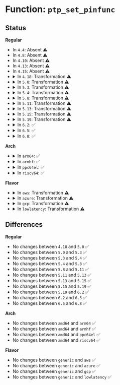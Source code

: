 # Function: <code>ptp_set_pinfunc</code>

## Status
<b>Regular</b>
<ul>
<li>
In <code>4.4</code>: Absent ⚠️
</li>
<li>
In <code>4.8</code>: Absent ⚠️
</li>
<li>
In <code>4.10</code>: Absent ⚠️
</li>
<li>
In <code>4.13</code>: Absent ⚠️
</li>
<li>
In <code>4.15</code>: Absent ⚠️
</li>
<li>
<details>
<summary>In <code>4.18</code>: Transformation ⚠️</summary>

```c
int ptp_set_pinfunc(struct ptp_clock *ptp, unsigned int pin, enum ptp_pin_function func, unsigned int chan);
```

**Collision:** Unique Global

**Inline:** No

**Transformation:** True

**Instances:**

```
In drivers/ptp/ptp_chardev.c (0)
Location: drivers/ptp/ptp_chardev.c:59
Inline: False
Direct callers:
  - drivers/ptp/ptp_chardev.c:ptp_ioctl
  - drivers/ptp/ptp_sysfs.c:ptp_pin_store
```
**Symbols:**

```
ffffffff817dfeee-ffffffff817dff09: ptp_set_pinfunc.cold.1 (STB_LOCAL)
ffffffff817df560-ffffffff817df689: ptp_set_pinfunc (STB_GLOBAL)
```
</details>
</li>
<li>
<details>
<summary>In <code>5.0</code>: Transformation ⚠️</summary>

```c
int ptp_set_pinfunc(struct ptp_clock *ptp, unsigned int pin, enum ptp_pin_function func, unsigned int chan);
```

**Collision:** Unique Global

**Inline:** No

**Transformation:** True

**Instances:**

```
In drivers/ptp/ptp_chardev.c (0)
Location: drivers/ptp/ptp_chardev.c:61
Inline: False
Direct callers:
  - drivers/ptp/ptp_chardev.c:ptp_ioctl
  - drivers/ptp/ptp_sysfs.c:ptp_pin_store
```
**Symbols:**

```
ffffffff8180b4be-ffffffff8180b4d9: ptp_set_pinfunc.cold.1 (STB_LOCAL)
ffffffff8180a950-ffffffff8180aa79: ptp_set_pinfunc (STB_GLOBAL)
```
</details>
</li>
<li>
<details>
<summary>In <code>5.3</code>: Transformation ⚠️</summary>

```c
int ptp_set_pinfunc(struct ptp_clock *ptp, unsigned int pin, enum ptp_pin_function func, unsigned int chan);
```

**Collision:** Unique Global

**Inline:** No

**Transformation:** True

**Instances:**

```
In drivers/ptp/ptp_chardev.c (0)
Location: drivers/ptp/ptp_chardev.c:48
Inline: False
Direct callers:
  - drivers/ptp/ptp_chardev.c:ptp_ioctl
  - drivers/ptp/ptp_sysfs.c:ptp_pin_store
```
**Symbols:**

```
ffffffff8184d1aa-ffffffff8184d1c7: ptp_set_pinfunc.cold (STB_LOCAL)
ffffffff8184c650-ffffffff8184c778: ptp_set_pinfunc (STB_GLOBAL)
```
</details>
</li>
<li>
<details>
<summary>In <code>5.4</code>: Transformation ⚠️</summary>

```c
int ptp_set_pinfunc(struct ptp_clock *ptp, unsigned int pin, enum ptp_pin_function func, unsigned int chan);
```

**Collision:** Unique Global

**Inline:** No

**Transformation:** True

**Instances:**

```
In drivers/ptp/ptp_chardev.c (0)
Location: drivers/ptp/ptp_chardev.c:48
Inline: False
Direct callers:
  - drivers/ptp/ptp_chardev.c:ptp_ioctl
  - drivers/ptp/ptp_sysfs.c:ptp_pin_store
```
**Symbols:**

```
ffffffff8187ebea-ffffffff8187ec07: ptp_set_pinfunc.cold (STB_LOCAL)
ffffffff8187de50-ffffffff8187df78: ptp_set_pinfunc (STB_GLOBAL)
```
</details>
</li>
<li>
<details>
<summary>In <code>5.8</code>: Transformation ⚠️</summary>

```c
int ptp_set_pinfunc(struct ptp_clock *ptp, unsigned int pin, enum ptp_pin_function func, unsigned int chan);
```

**Collision:** Unique Global

**Inline:** No

**Transformation:** True

**Instances:**

```
In drivers/ptp/ptp_chardev.c (0)
Location: drivers/ptp/ptp_chardev.c:48
Inline: False
Direct callers:
  - drivers/ptp/ptp_chardev.c:ptp_ioctl
  - drivers/ptp/ptp_sysfs.c:ptp_pin_store
```
**Symbols:**

```
ffffffff8194d0e8-ffffffff8194d104: ptp_set_pinfunc.cold (STB_LOCAL)
ffffffff8194c2c0-ffffffff8194c3f7: ptp_set_pinfunc (STB_GLOBAL)
```
</details>
</li>
<li>
<details>
<summary>In <code>5.11</code>: Transformation ⚠️</summary>

```c
int ptp_set_pinfunc(struct ptp_clock *ptp, unsigned int pin, enum ptp_pin_function func, unsigned int chan);
```

**Collision:** Unique Global

**Inline:** No

**Transformation:** True

**Instances:**

```
In drivers/ptp/ptp_chardev.c (0)
Location: drivers/ptp/ptp_chardev.c:48
Inline: False
Direct callers:
  - drivers/ptp/ptp_chardev.c:ptp_ioctl
  - drivers/ptp/ptp_sysfs.c:ptp_pin_store
```
**Symbols:**

```
ffffffff81c252fe-ffffffff81c2531a: ptp_set_pinfunc.cold (STB_LOCAL)
ffffffff81951c70-ffffffff81951da7: ptp_set_pinfunc (STB_GLOBAL)
```
</details>
</li>
<li>
<details>
<summary>In <code>5.13</code>: Transformation ⚠️</summary>

```c
int ptp_set_pinfunc(struct ptp_clock *ptp, unsigned int pin, enum ptp_pin_function func, unsigned int chan);
```

**Collision:** Unique Global

**Inline:** No

**Transformation:** True

**Instances:**

```
In drivers/ptp/ptp_chardev.c (0)
Location: drivers/ptp/ptp_chardev.c:48
Inline: False
Direct callers:
  - drivers/ptp/ptp_chardev.c:ptp_ioctl
  - drivers/ptp/ptp_sysfs.c:ptp_pin_store
```
**Symbols:**

```
ffffffff81c173a0-ffffffff81c173bc: ptp_set_pinfunc.cold (STB_LOCAL)
ffffffff81935af0-ffffffff81935c29: ptp_set_pinfunc (STB_GLOBAL)
```
</details>
</li>
<li>
<details>
<summary>In <code>5.15</code>: Transformation ⚠️</summary>

```c
int ptp_set_pinfunc(struct ptp_clock *ptp, unsigned int pin, enum ptp_pin_function func, unsigned int chan);
```

**Collision:** Unique Global

**Inline:** No

**Transformation:** True

**Instances:**

```
In drivers/ptp/ptp_chardev.c (0)
Location: drivers/ptp/ptp_chardev.c:48
Inline: False
Direct callers:
  - drivers/ptp/ptp_chardev.c:ptp_ioctl
  - drivers/ptp/ptp_sysfs.c:ptp_pin_store
```
**Symbols:**

```
ffffffff81d260e4-ffffffff81d26100: ptp_set_pinfunc.cold (STB_LOCAL)
ffffffff819d91f0-ffffffff819d9329: ptp_set_pinfunc (STB_GLOBAL)
```
</details>
</li>
<li>
<details>
<summary>In <code>5.19</code>: Transformation ⚠️</summary>

```c
int ptp_set_pinfunc(struct ptp_clock *ptp, unsigned int pin, enum ptp_pin_function func, unsigned int chan);
```

**Collision:** Unique Global

**Inline:** No

**Transformation:** True

**Instances:**

```
In drivers/ptp/ptp_chardev.c (0)
Location: drivers/ptp/ptp_chardev.c:48
Inline: False
Direct callers:
  - drivers/ptp/ptp_chardev.c:ptp_ioctl
  - drivers/ptp/ptp_sysfs.c:ptp_pin_store
```
**Symbols:**

```
ffffffff81ef1f42-ffffffff81ef1f5d: ptp_set_pinfunc.cold (STB_LOCAL)
ffffffff81b3c830-ffffffff81b3c95a: ptp_set_pinfunc (STB_GLOBAL)
```
</details>
</li>
<li>
<details>
<summary>In <code>6.2</code>: ✅</summary>

```c
int ptp_set_pinfunc(struct ptp_clock *ptp, unsigned int pin, enum ptp_pin_function func, unsigned int chan);
```

**Collision:** Unique Global

**Inline:** No

**Transformation:** False

**Instances:**

```
In drivers/ptp/ptp_chardev.c (ffffffff81cd2800)
Location: drivers/ptp/ptp_chardev.c:48
Inline: False
Direct callers:
  - drivers/ptp/ptp_chardev.c:ptp_ioctl
  - drivers/ptp/ptp_sysfs.c:ptp_pin_store
```
**Symbols:**

```
ffffffff81cd2800-ffffffff81cd296a: ptp_set_pinfunc (STB_GLOBAL)
```
</details>
</li>
<li>
<details>
<summary>In <code>6.5</code>: ✅</summary>

```c
int ptp_set_pinfunc(struct ptp_clock *ptp, unsigned int pin, enum ptp_pin_function func, unsigned int chan);
```

**Collision:** Unique Global

**Inline:** No

**Transformation:** False

**Instances:**

```
In drivers/ptp/ptp_chardev.c (ffffffff81d3a280)
Location: drivers/ptp/ptp_chardev.c:48
Inline: False
Direct callers:
  - drivers/ptp/ptp_chardev.c:ptp_ioctl
  - drivers/ptp/ptp_sysfs.c:ptp_pin_store
```
**Symbols:**

```
ffffffff81d3a280-ffffffff81d3a3c1: ptp_set_pinfunc (STB_GLOBAL)
```
</details>
</li>
<li>
<details>
<summary>In <code>6.8</code>: ✅</summary>

```c
int ptp_set_pinfunc(struct ptp_clock *ptp, unsigned int pin, enum ptp_pin_function func, unsigned int chan);
```

**Collision:** Unique Global

**Inline:** No

**Transformation:** False

**Instances:**

```
In drivers/ptp/ptp_chardev.c (ffffffff81df0830)
Location: drivers/ptp/ptp_chardev.c:49
Inline: False
Direct callers:
  - drivers/ptp/ptp_chardev.c:ptp_ioctl
  - drivers/ptp/ptp_sysfs.c:ptp_pin_store
```
**Symbols:**

```
ffffffff81df0830-ffffffff81df0971: ptp_set_pinfunc (STB_GLOBAL)
```
</details>
</li>
</ul>
<b>Arch</b>
<ul>
<li>
<details>
<summary>In <code>arm64</code>: ✅</summary>

```c
int ptp_set_pinfunc(struct ptp_clock *ptp, unsigned int pin, enum ptp_pin_function func, unsigned int chan);
```

**Collision:** Unique Global

**Inline:** No

**Transformation:** False

**Instances:**

```
In drivers/ptp/ptp_chardev.c (ffff800010ac7a90)
Location: drivers/ptp/ptp_chardev.c:48
Inline: False
Direct callers:
  - drivers/ptp/ptp_chardev.c:ptp_ioctl
  - drivers/ptp/ptp_sysfs.c:ptp_pin_store
```
**Symbols:**

```
ffff800010ac7a90-ffff800010ac7c20: ptp_set_pinfunc (STB_GLOBAL)
```
</details>
</li>
<li>
<details>
<summary>In <code>armhf</code>: ✅</summary>

```c
int ptp_set_pinfunc(struct ptp_clock *ptp, unsigned int pin, enum ptp_pin_function func, unsigned int chan);
```

**Collision:** Unique Global

**Inline:** No

**Transformation:** False

**Instances:**

```
In drivers/ptp/ptp_chardev.c (c0ba71b8)
Location: drivers/ptp/ptp_chardev.c:48
Inline: False
Direct callers:
  - drivers/ptp/ptp_chardev.c:ptp_ioctl
  - drivers/ptp/ptp_sysfs.c:ptp_pin_store
```
**Symbols:**

```
c0ba71b8-c0ba7328: ptp_set_pinfunc (STB_GLOBAL)
```
</details>
</li>
<li>
<details>
<summary>In <code>ppc64el</code>: ✅</summary>

```c
int ptp_set_pinfunc(struct ptp_clock *ptp, unsigned int pin, enum ptp_pin_function func, unsigned int chan);
```

**Collision:** Unique Global

**Inline:** No

**Transformation:** False

**Instances:**

```
In drivers/ptp/ptp_chardev.c (c000000000ba9090)
Location: drivers/ptp/ptp_chardev.c:48
Inline: False
Direct callers:
  - drivers/ptp/ptp_chardev.c:ptp_ioctl
  - drivers/ptp/ptp_sysfs.c:ptp_pin_store
```
**Symbols:**

```
c000000000ba9090-c000000000ba9298: ptp_set_pinfunc (STB_GLOBAL)
```
</details>
</li>
<li>
<details>
<summary>In <code>riscv64</code>: ✅</summary>

```c
int ptp_set_pinfunc(struct ptp_clock *ptp, unsigned int pin, enum ptp_pin_function func, unsigned int chan);
```

**Collision:** Unique Global

**Inline:** No

**Transformation:** False

**Instances:**

```
In drivers/ptp/ptp_chardev.c (ffffffe0006c60b6)
Location: drivers/ptp/ptp_chardev.c:48
Inline: False
Direct callers:
  - drivers/ptp/ptp_chardev.c:ptp_ioctl
  - drivers/ptp/ptp_sysfs.c:ptp_pin_store
```
**Symbols:**

```
ffffffe0006c60b6-ffffffe0006c61d2: ptp_set_pinfunc (STB_GLOBAL)
```
</details>
</li>
</ul>
<b>Flavor</b>
<ul>
<li>
<details>
<summary>In <code>aws</code>: Transformation ⚠️</summary>

```c
int ptp_set_pinfunc(struct ptp_clock *ptp, unsigned int pin, enum ptp_pin_function func, unsigned int chan);
```

**Collision:** Unique Global

**Inline:** No

**Transformation:** True

**Instances:**

```
In drivers/ptp/ptp_chardev.c (0)
Location: drivers/ptp/ptp_chardev.c:48
Inline: False
Direct callers:
  - drivers/ptp/ptp_chardev.c:ptp_ioctl
  - drivers/ptp/ptp_sysfs.c:ptp_pin_store
```
**Symbols:**

```
ffffffff8182715a-ffffffff81827177: ptp_set_pinfunc.cold (STB_LOCAL)
ffffffff818263c0-ffffffff818264e8: ptp_set_pinfunc (STB_GLOBAL)
```
</details>
</li>
<li>
<details>
<summary>In <code>azure</code>: Transformation ⚠️</summary>

```c
int ptp_set_pinfunc(struct ptp_clock *ptp, unsigned int pin, enum ptp_pin_function func, unsigned int chan);
```

**Collision:** Unique Global

**Inline:** No

**Transformation:** True

**Instances:**

```
In drivers/ptp/ptp_chardev.c (0)
Location: drivers/ptp/ptp_chardev.c:48
Inline: False
Direct callers:
  - drivers/ptp/ptp_chardev.c:ptp_ioctl
  - drivers/ptp/ptp_sysfs.c:ptp_pin_store
```
**Symbols:**

```
ffffffff817ee7ea-ffffffff817ee807: ptp_set_pinfunc.cold (STB_LOCAL)
ffffffff817eda50-ffffffff817edb78: ptp_set_pinfunc (STB_GLOBAL)
```
</details>
</li>
<li>
<details>
<summary>In <code>gcp</code>: Transformation ⚠️</summary>

```c
int ptp_set_pinfunc(struct ptp_clock *ptp, unsigned int pin, enum ptp_pin_function func, unsigned int chan);
```

**Collision:** Unique Global

**Inline:** No

**Transformation:** True

**Instances:**

```
In drivers/ptp/ptp_chardev.c (0)
Location: drivers/ptp/ptp_chardev.c:48
Inline: False
Direct callers:
  - drivers/ptp/ptp_chardev.c:ptp_ioctl
  - drivers/ptp/ptp_sysfs.c:ptp_pin_store
```
**Symbols:**

```
ffffffff8187409a-ffffffff818740b7: ptp_set_pinfunc.cold (STB_LOCAL)
ffffffff81873300-ffffffff81873428: ptp_set_pinfunc (STB_GLOBAL)
```
</details>
</li>
<li>
<details>
<summary>In <code>lowlatency</code>: Transformation ⚠️</summary>

```c
int ptp_set_pinfunc(struct ptp_clock *ptp, unsigned int pin, enum ptp_pin_function func, unsigned int chan);
```

**Collision:** Unique Global

**Inline:** No

**Transformation:** True

**Instances:**

```
In drivers/ptp/ptp_chardev.c (0)
Location: drivers/ptp/ptp_chardev.c:48
Inline: False
Direct callers:
  - drivers/ptp/ptp_chardev.c:ptp_ioctl
  - drivers/ptp/ptp_sysfs.c:ptp_pin_store
```
**Symbols:**

```
ffffffff8188fa45-ffffffff8188fa62: ptp_set_pinfunc.cold (STB_LOCAL)
ffffffff8188ecb0-ffffffff8188edd8: ptp_set_pinfunc (STB_GLOBAL)
```
</details>
</li>
</ul>

## Differences
<b>Regular</b>
<ul>
<li>
No changes between <code>4.18</code> and <code>5.0</code> ✅
</li>
<li>
No changes between <code>5.0</code> and <code>5.3</code> ✅
</li>
<li>
No changes between <code>5.3</code> and <code>5.4</code> ✅
</li>
<li>
No changes between <code>5.4</code> and <code>5.8</code> ✅
</li>
<li>
No changes between <code>5.8</code> and <code>5.11</code> ✅
</li>
<li>
No changes between <code>5.11</code> and <code>5.13</code> ✅
</li>
<li>
No changes between <code>5.13</code> and <code>5.15</code> ✅
</li>
<li>
No changes between <code>5.15</code> and <code>5.19</code> ✅
</li>
<li>
No changes between <code>5.19</code> and <code>6.2</code> ✅
</li>
<li>
No changes between <code>6.2</code> and <code>6.5</code> ✅
</li>
<li>
No changes between <code>6.5</code> and <code>6.8</code> ✅
</li>
</ul>
<b>Arch</b>
<ul>
<li>
No changes between <code>amd64</code> and <code>arm64</code> ✅
</li>
<li>
No changes between <code>amd64</code> and <code>armhf</code> ✅
</li>
<li>
No changes between <code>amd64</code> and <code>ppc64el</code> ✅
</li>
<li>
No changes between <code>amd64</code> and <code>riscv64</code> ✅
</li>
</ul>
<b>Flavor</b>
<ul>
<li>
No changes between <code>generic</code> and <code>aws</code> ✅
</li>
<li>
No changes between <code>generic</code> and <code>azure</code> ✅
</li>
<li>
No changes between <code>generic</code> and <code>gcp</code> ✅
</li>
<li>
No changes between <code>generic</code> and <code>lowlatency</code> ✅
</li>
</ul>
